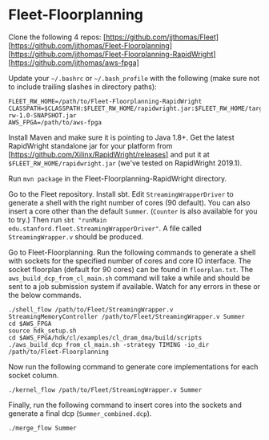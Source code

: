 # Fleet-Floorplanning

Clone the following 4 repos:
[https://github.com/jjthomas/Fleet]
[https://github.com/jjthomas/Fleet-Floorplanning]
[https://github.com/jjthomas/Fleet-Floorplanning-RapidWright]
[https://github.com/jjthomas/aws-fpga]

Update your `~/.bashrc` or `~/.bash_profile` with the following (make sure not to include trailing slashes in directory paths):

```
FLEET_RW_HOME=/path/to/Fleet-Floorplanning-RapidWright
CLASSPATH=$CLASSPATH:$FLEET_RW_HOME/rapidwright.jar:$FLEET_RW_HOME/target/fleet-rw-1.0-SNAPSHOT.jar
AWS_FPGA=/path/to/aws-fpga
```

Install Maven and make sure it is pointing to Java 1.8+. 
Get the latest RapidWright standalone jar for your platform from [https://github.com/Xilinx/RapidWright/releases]
and put it at `$FLEET_RW_HOME/rapidwright.jar` (we've tested on RapidWright 2019.1).

Run `mvn package` in the Fleet-Floorplanning-RapidWright directory.

Go to the Fleet repository. Install sbt. Edit `StreamingWrapperDriver` to generate a shell with the right number of cores (90 default). You can also insert a core other than the default `Summer`. (`Counter` is also available for you to try.)
Then run `sbt "runMain edu.stanford.fleet.StreamingWrapperDriver"`. A file called `StreamingWrapper.v` should be produced.

Go to Fleet-Floorplanning. Run the following commands to generate a shell with sockets for the specified number of cores and core IO interface. The socket floorplan (default for 90 cores) can be found in `floorplan.txt`. The `aws_build_dcp_from_cl_main.sh` command will take a while and should be sent to a job submission system if available. Watch for any errors in these or the below commands.

```
./shell_flow /path/to/Fleet/StreamingWrapper.v StreamingMemoryController /path/to/Fleet/StreamingWrapper.v Summer
cd $AWS_FPGA
source hdk_setup.sh
cd $AWS_FPGA/hdk/cl/examples/cl_dram_dma/build/scripts
./aws_build_dcp_from_cl_main.sh -strategy TIMING -io_dir /path/to/Fleet-Floorplanning
```

Now run the following command to generate core implementations for each socket column.

```
./kernel_flow /path/to/Fleet/StreamingWrapper.v Summer
```

Finally, run the following command to insert cores into the sockets and generate a final dcp (`Summer_combined.dcp`).

```
./merge_flow Summer
```
